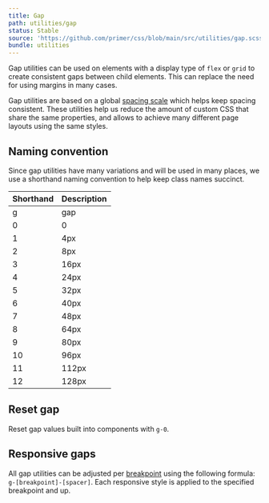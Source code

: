 ```yaml
---
title: Gap
path: utilities/gap
status: Stable
source: 'https://github.com/primer/css/blob/main/src/utilities/gap.scss'
bundle: utilities
---
```


Gap utilities can be used on elements with a display type of `flex` or `grid` to create consistent gaps between child elements. This can replace the need for using margins in many cases.

Gap utilities are based on a global [spacing scale](/support/spacing) which helps keep spacing consistent. These utilities help us reduce the amount of custom CSS that share the same properties, and allows to achieve many different page layouts using the same styles.


## Naming convention

Since gap utilities have many variations and will be used in many places, we use a shorthand naming convention to help keep class names succinct.

| Shorthand | Description |
| --- | --- |
| g   | gap   |
| 0   | 0     |
| 1   | 4px   |
| 2   | 8px   |
| 3   | 16px  |
| 4   | 24px  |
| 5   | 32px  |
| 6   | 40px  |
| 7   | 48px  |
| 8   | 64px  |
| 9   | 80px  |
| 10  | 96px  |
| 11  | 112px |
| 12  | 128px |


## Reset gap
Reset gap values built into components with `g-0`.


## Responsive gaps

All gap utilities can be adjusted per [breakpoint](/utilities/grid#breakpoints) using the following formula: `g-[breakpoint]-[spacer]`. Each responsive style is applied to the specified breakpoint and up.
